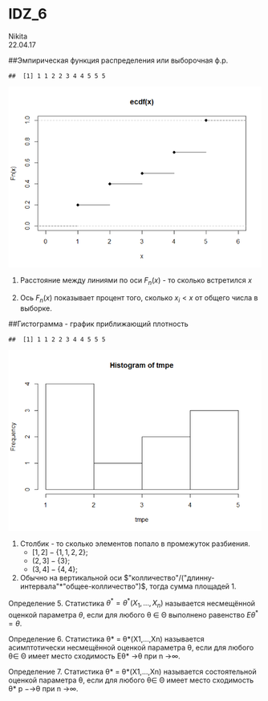 # IDZ_6
Nikita  
22.04.17  


##Эмпирическая функция распределения или выборочная ф.р.

```
##  [1] 1 1 2 2 3 4 4 5 5 5
```

![](README_figs/README-unnamed-chunk-1-1.png)<!-- -->

1) Расстояние между линиями по оси $F_n(x)$ - то сколько встретился $x$

2) Ось $F_n(x)$ показывает процент того, сколько $x_i<x$ от общего числа в выборке.

##Гистограмма - график приближающий плотность

```
##  [1] 1 1 2 2 3 4 4 5 5 5
```

![](README_figs/README-unnamed-chunk-2-1.png)<!-- -->

1) Столбик - то сколько элементов попало в промежуток разбиения.
    - $[1,2] - \{1,1,2,2\};$
    - $(2,3] - \{3\};$
    - $(3,4] - \{4,4\};$
2) Обычно на вертикальной оси $"колличество"/("длинну- интервала"*"общее-колличество")$, тогда сумма площадей 1.


 Определение 5. Статистика $\theta^* = \theta^*(X_1,...,X_n)$ называется несмещённой оценкой параметра $\theta$, если для любого θ ∈ Θ выполнено равенство $E\theta^*=\theta$. 
 
 Определение 6. Статистика θ* = θ*(X1,...,Xn) называется асимптотически несмещённой оценкой параметра θ, если для любого θ∈ Θ имеет место сходимость Eθ* →θ при n →∞. 
 
 Определение 7. Статистика θ* = θ*(X1,...,Xn) называется состоятельной оценкой параметра θ, если для любого θ∈ Θ имеет место сходимость θ* p −→θ при n →∞. 
